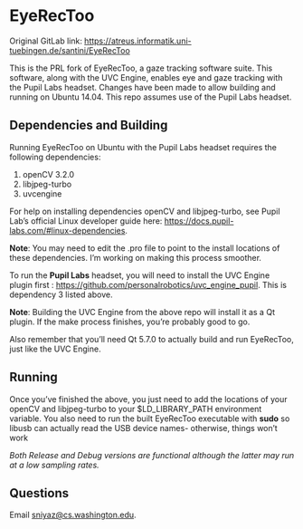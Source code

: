 # EyeRecToo

Original GitLab link: https://atreus.informatik.uni-tuebingen.de/santini/EyeRecToo

This is the PRL fork of EyeRecToo, a gaze tracking software suite. This software, along with the UVC Engine,
enables eye and gaze tracking with the Pupil Labs headset. Changes have been made to allow building and running on 
Ubuntu 14.04. This repo assumes use of the Pupil Labs headset.

## Dependencies and Building

Running EyeRecToo on Ubuntu with the Pupil Labs headset requires the following dependencies:

1. openCV 3.2.0
2. libjpeg-turbo
3. uvcengine

For help on installing dependencies openCV and libjpeg-turbo, see Pupil Lab’s official Linux developer guide here:
https://docs.pupil-labs.com/#linux-dependencies.

**Note**: You may need to edit the .pro file to point to the install locations of these dependencies. 
I’m working on making this process smoother.

To run the **Pupil Labs** headset, you will need to install the UVC Engine plugin first :
https://github.com/personalrobotics/uvc_engine_pupil. This is dependency 3 listed above.

**Note**: Building the UVC Engine from the above repo will install it as a Qt plugin. If 
the make process finishes, you’re probably good to go.

Also remember that you’ll need Qt 5.7.0 to actually build and run EyeRecToo, just like the UVC Engine.

## Running

Once you’ve finished the above, you just need to add the locations of your openCV and libjpeg-turbo 
to your $LD_LIBRARY_PATH environment variable. You also need to run the built EyeRecToo executable 
with **sudo** so libusb can actually read the USB device names- otherwise, things won’t work

*Both Release and Debug versions are functional although the latter may run at a low sampling rates.*

## Questions

Email sniyaz@cs.washington.edu.

